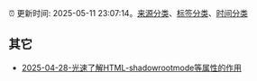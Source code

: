 :alarm_clock: 更新时间: 2025-05-11 23:07:14。[来源分类](../README.md)、[标签分类](../TAGS.md)、[时间分类](../TIMELINE.md)

## 其它




- [2025-04-28-光速了解HTML-shadowrootmode等属性的作用](https://www.zhangxinxu.com/wordpress/2025/04/html-shadowrootmode-shadowrootserializable/) 